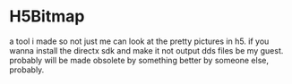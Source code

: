 # H5Bitmap
a tool i made so not just me can look at the pretty pictures in h5.
if you wanna install the directx sdk and make it not output dds files be my guest.
probably will be made obsolete by something better by someone else, probably.